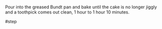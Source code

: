 Pour into the greased Bundt pan and bake until the cake is no longer jiggly and a toothpick comes out clean, 1 hour to 1 hour 10 minutes.

#step